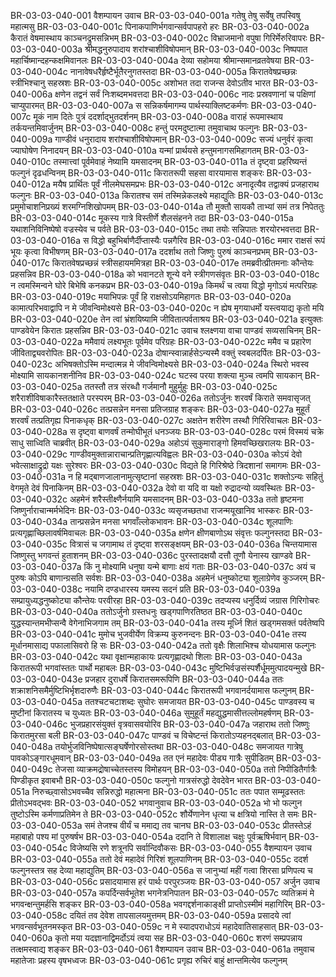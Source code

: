 BR-03-03-040-001	वैशम्पायन उवाच
BR-03-03-040-001a	गतेषु तेषु सर्वेषु तपस्विषु महात्मसु
BR-03-03-040-001c	पिनाकपाणिर्भगवान्सर्वपापहरो हरः
BR-03-03-040-002a	कैरातं वेषमास्थाय काञ्चनद्रुमसन्निभम्
BR-03-03-040-002c	विभ्राजमानो वपुषा गिरिर्मेरुरिवापरः
BR-03-03-040-003a	श्रीमद्धनुरुपादाय शरांश्चाशीविषोपमान्
BR-03-03-040-003c	निष्पपात महार्चिष्मान्दहन्कक्षमिवानलः
BR-03-03-040-004a	देव्या सहोमया श्रीमान्समानव्रतवेषया
BR-03-03-040-004c	नानावेषधरैर्हृष्टैर्भूतैरनुगतस्तदा
BR-03-03-040-005a	किरातवेषप्रच्छन्नः स्त्रीभिश्चानु सहस्रशः
BR-03-03-040-005c	अशोभत तदा राजन्स देवोऽतीव भारत
BR-03-03-040-006a	क्षणेन तद्वनं सर्वं निःशब्दमभवत्तदा
BR-03-03-040-006c	नादः प्रस्रवणानां च पक्षिणां चाप्युपारमत्
BR-03-03-040-007a	स सन्निकर्षमागम्य पार्थस्याक्लिष्टकर्मणः
BR-03-03-040-007c	मूकं नाम दितेः पुत्रं ददर्शाद्भुतदर्शनम्
BR-03-03-040-008a	वाराहं रूपमास्थाय तर्कयन्तमिवार्जुनम्
BR-03-03-040-008c	हन्तुं परमदुष्टात्मा तमुवाचाथ फल्गुनः
BR-03-03-040-009a	गाण्डीवं धनुरादाय शरांश्चाशीविषोपमान्
BR-03-03-040-009c	सज्यं धनुर्वरं कृत्वा ज्याघोषेण निनादयन्
BR-03-03-040-010a	यन्मां प्रार्थयसे हन्तुमनागसमिहागतम्
BR-03-03-040-010c	तस्मात्त्वां पूर्वमेवाहं नेष्यामि यमसादनम्
BR-03-03-040-011a	तं दृष्ट्वा प्रहरिष्यन्तं फल्गुनं दृढधन्विनम्
BR-03-03-040-011c	किरातरूपी सहसा वारयामास शङ्करः
BR-03-03-040-012a	मयैष प्रार्थितः पूर्वं नीलमेघसमप्रभः
BR-03-03-040-012c	अनादृत्यैव तद्वाक्यं प्रजहाराथ फल्गुनः
BR-03-03-040-013a	किरातश्च समं तस्मिन्नेकलक्ष्ये महाद्युतिः
BR-03-03-040-013c	प्रमुमोचाशनिप्रख्यं शरमग्निशिखोपमम्
BR-03-03-040-014a	तौ मुक्तौ सायकौ ताभ्यां समं तत्र निपेततुः
BR-03-03-040-014c	मूकस्य गात्रे विस्तीर्णे शैलसंहनने तदा
BR-03-03-040-015a	यथाशनिविनिष्पेषो वज्रस्येव च पर्वते
BR-03-03-040-015c	तथा तयोः सन्निपातः शरयोरभवत्तदा
BR-03-03-040-016a	स विद्धो बहुभिर्बाणैर्दीप्तास्यैः पन्नगैरिव
BR-03-03-040-016c	ममार राक्षसं रूपं भूयः कृत्वा विभीषणम्
BR-03-03-040-017a	ददर्शाथ ततो जिष्णुः पुरुषं काञ्चनप्रभम्
BR-03-03-040-017c	किरातवेषप्रच्छन्नं स्त्रीसहायममित्रहा
BR-03-03-040-017e	तमब्रवीत्प्रीतमनाः कौन्तेयः प्रहसन्निव
BR-03-03-040-018a	को भवानटते शून्ये वने स्त्रीगणसंवृतः
BR-03-03-040-018c	न त्वमस्मिन्वने घोरे बिभेषि कनकप्रभ
BR-03-03-040-019a	किमर्थं च त्वया विद्धो मृगोऽयं मत्परिग्रहः
BR-03-03-040-019c	मयाभिपन्नः पूर्वं हि राक्षसोऽयमिहागतः
BR-03-03-040-020a	कामात्परिभवाद्वापि न मे जीवन्विमोक्ष्यसे
BR-03-03-040-020c	न ह्येष मृगयाधर्मो यस्त्वयाद्य कृतो मयि
BR-03-03-040-020e	तेन त्वां भ्रंशयिष्यामि जीवितात्पर्वताश्रय
BR-03-03-040-021a	इत्युक्तः पाण्डवेयेन किरातः प्रहसन्निव
BR-03-03-040-021c	उवाच श्लक्ष्णया वाचा पाण्डवं सव्यसाचिनम्
BR-03-03-040-022a	ममैवायं लक्ष्यभूतः पूर्वमेव परिग्रहः
BR-03-03-040-022c	ममैव च प्रहारेण जीविताद्व्यवरोपितः
BR-03-03-040-023a	दोषान्स्वान्नार्हसेऽन्यस्मै वक्तुं स्वबलदर्पितः
BR-03-03-040-023c	अभिषक्तोऽस्मि मन्दात्मन्न मे जीवन्विमोक्ष्यसे
BR-03-03-040-024a	स्थिरो भवस्व मोक्ष्यामि सायकानशनीनिव
BR-03-03-040-024c	घटस्व परया शक्त्या मुञ्च त्वमपि सायकान्
BR-03-03-040-025a	ततस्तौ तत्र संरब्धौ गर्जमानौ मुहुर्मुहुः
BR-03-03-040-025c	शरैराशीविषाकारैस्ततक्षाते परस्परम्
BR-03-03-040-026a	ततोऽर्जुनः शरवर्षं किराते समवासृजत्
BR-03-03-040-026c	तत्प्रसन्नेन मनसा प्रतिजग्राह शङ्करः
BR-03-03-040-027a	मुहूर्तं शरवर्षं तत्प्रतिगृह्य पिनाकधृक्
BR-03-03-040-027c	अक्षतेन शरीरेण तस्थौ गिरिरिवाचलः
BR-03-03-040-028a	स दृष्ट्वा बाणवर्षं तन्मोघीभूतं धनञ्जयः
BR-03-03-040-028c	परमं विस्मयं चक्रे साधु साध्विति चाब्रवीत्
BR-03-03-040-029a	अहोऽयं सुकुमाराङ्गो हिमवच्छिखरालयः
BR-03-03-040-029c	गाण्डीवमुक्तान्नाराचान्प्रतिगृह्णात्यविह्वलः
BR-03-03-040-030a	कोऽयं देवो भवेत्साक्षाद्रुद्रो यक्षः सुरेश्वरः
BR-03-03-040-030c	विद्यते हि गिरिश्रेष्ठे त्रिदशानां समागमः
BR-03-03-040-031a	न हि मद्बाणजालानामुत्सृष्टानां सहस्रशः
BR-03-03-040-031c	शक्तोऽन्यः सहितुं वेगमृते देवं पिनाकिनम्
BR-03-03-040-032a	देवो वा यदि वा यक्षो रुद्रादन्यो व्यवस्थितः
BR-03-03-040-032c	अहमेनं शरैस्तीक्ष्णैर्नयामि यमसादनम्
BR-03-03-040-033a	ततो हृष्टमना जिष्णुर्नाराचान्मर्मभेदिनः
BR-03-03-040-033c	व्यसृजच्छतधा राजन्मयूखानिव भास्करः
BR-03-03-040-034a	तान्प्रसन्नेन मनसा भगवाँल्लोकभावनः
BR-03-03-040-034c	शूलपाणिः प्रत्यगृह्णाच्छिलावर्षमिवाचलः
BR-03-03-040-035a	क्षणेन क्षीणबाणोऽथ संवृत्तः फल्गुनस्तदा
BR-03-03-040-035c	वित्रासं च जगामाथ तं दृष्ट्वा शरसङ्क्षयम्
BR-03-03-040-036a	चिन्तयामास जिष्णुस्तु भगवन्तं हुताशनम्
BR-03-03-040-036c	पुरस्तादक्षयौ दत्तौ तूणौ येनास्य खाण्डवे
BR-03-03-040-037a	किं नु मोक्ष्यामि धनुषा यन्मे बाणाः क्षयं गताः
BR-03-03-040-037c	अयं च पुरुषः कोऽपि बाणान्ग्रसति सर्वशः
BR-03-03-040-038a	अहमेनं धनुष्कोट्या शूलाग्रेणेव कुञ्जरम्
BR-03-03-040-038c	नयामि दण्डधारस्य यमस्य सदनं प्रति
BR-03-03-040-039a	सम्प्रायुध्यद्धनुष्कोट्या कौन्तेयः परवीरहा
BR-03-03-040-039c	तदप्यस्य धनुर्दिव्यं जग्रास गिरिगोचरः
BR-03-03-040-040a	ततोऽर्जुनो ग्रस्तधनुः खड्गपाणिरतिष्ठत
BR-03-03-040-040c	युद्धस्यान्तमभीप्सन्वै वेगेनाभिजगाम तम्
BR-03-03-040-041a	तस्य मूर्ध्नि शितं खड्गमसक्तं पर्वतेष्वपि
BR-03-03-040-041c	मुमोच भुजवीर्येण विक्रम्य कुरुनन्दनः
BR-03-03-040-041e	तस्य मूर्धानमासाद्य पफालासिवरो हि सः
BR-03-03-040-042a	ततो वृक्षैः शिलाभिश्च योधयामास फल्गुनः
BR-03-03-040-042c	यथा वृक्षान्महाकायः प्रत्यगृह्णादथो शिलाः
BR-03-03-040-043a	किरातरूपी भगवांस्ततः पार्थो महाबलः
BR-03-03-040-043c	मुष्टिभिर्वज्रसंस्पर्शैर्धूममुत्पादयन्मुखे
BR-03-03-040-043e	प्रजहार दुराधर्षे किरातसमरूपिणि
BR-03-03-040-044a	ततः शक्राशनिसमैर्मुष्टिभिर्भृशदारुणैः
BR-03-03-040-044c	किरातरूपी भगवानर्दयामास फल्गुनम्
BR-03-03-040-045a	ततश्चटचटाशब्दः सुघोरः समजायत
BR-03-03-040-045c	पाण्डवस्य च मुष्टीनां किरातस्य च युध्यतः
BR-03-03-040-046a	सुमुहूर्तं महद्युद्धमासीत्तल्लोमहर्षणम्
BR-03-03-040-046c	भुजप्रहारसंयुक्तं वृत्रवासवयोरिव
BR-03-03-040-047a	जहाराथ ततो जिष्णुः किरातमुरसा बली
BR-03-03-040-047c	पाण्डवं च विचेष्टन्तं किरातोऽप्यहनद्बलात्
BR-03-03-040-048a	तयोर्भुजविनिष्पेषात्सङ्घर्षेणोरसोस्तथा
BR-03-03-040-048c	समजायत गात्रेषु पावकोऽङ्गारधूमवान्
BR-03-03-040-049a	तत एनं महादेवः पीड्य गात्रैः सुपीडितम्
BR-03-03-040-049c	तेजसा व्याक्रमद्रोषाच्चेतस्तस्य विमोहयन्
BR-03-03-040-050a	ततो निपीडितैर्गात्रैः पिण्डीकृत इवाबभौ
BR-03-03-040-050c	फल्गुनो गात्रसंरुद्धो देवदेवेन भारत
BR-03-03-040-051a	निरुच्छ्वासोऽभवच्चैव सन्निरुद्धो महात्मना
BR-03-03-040-051c	ततः पपात सम्मूढस्ततः प्रीतोऽभवद्भवः
BR-03-03-040-052	भगवानुवाच
BR-03-03-040-052a	भो भो फल्गुन तुष्टोऽस्मि कर्मणाप्रतिमेन ते
BR-03-03-040-052c	शौर्येणानेन धृत्या च क्षत्रियो नास्ति ते समः
BR-03-03-040-053a	समं तेजश्च वीर्यं च ममाद्य तव चानघ
BR-03-03-040-053c	प्रीतस्तेऽहं महाबाहो पश्य मां पुरुषर्षभ
BR-03-03-040-054a	ददानि ते विशालाक्ष चक्षुः पूर्वऋषिर्भवान्
BR-03-03-040-054c	विजेष्यसि रणे शत्रूनपि सर्वान्दिवौकसः
BR-03-03-040-055	वैशम्पायन उवाच
BR-03-03-040-055a	ततो देवं महादेवं गिरिशं शूलपाणिनम्
BR-03-03-040-055c	ददर्श फल्गुनस्तत्र सह देव्या महाद्युतिम्
BR-03-03-040-056a	स जानुभ्यां महीं गत्वा शिरसा प्रणिपत्य च
BR-03-03-040-056c	प्रसादयामास हरं पार्थः परपुरञ्जयः
BR-03-03-040-057	अर्जुन उवाच
BR-03-03-040-057a	कपर्दिन्सर्वभूतेश भगनेत्रनिपातन
BR-03-03-040-057c	व्यतिक्रमं मे भगवन्क्षन्तुमर्हसि शङ्कर
BR-03-03-040-058a	भवगद्दर्शनाकाङ्क्षी प्राप्तोऽस्मीमं महागिरिम्
BR-03-03-040-058c	दयितं तव देवेश तापसालयमुत्तमम्
BR-03-03-040-059a	प्रसादये त्वां भगवन्सर्वभूतनमस्कृत
BR-03-03-040-059c	न मे स्यादपराधोऽयं महादेवातिसाहसात्
BR-03-03-040-060a	कृतो मया यदज्ञानाद्विमर्दोऽयं त्वया सह
BR-03-03-040-060c	शरणं सम्प्रपन्नाय तत्क्षमस्वाद्य शङ्कर
BR-03-03-040-061	वैशम्पायन उवाच
BR-03-03-040-061a	तमुवाच महातेजाः प्रहस्य वृषभध्वजः
BR-03-03-040-061c	प्रगृह्य रुचिरं बाहुं क्षान्तमित्येव फल्गुनम्
